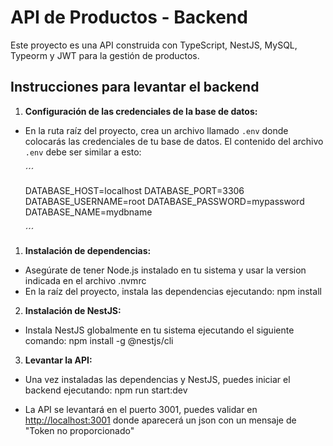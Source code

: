 # API de Productos - Backend

Este proyecto es una API construida con TypeScript, NestJS, MySQL, Typeorm y JWT para la gestión de productos.

## Instrucciones para levantar el backend

1. **Configuración de las credenciales de la base de datos:**
- En la ruta raíz del proyecto, crea un archivo llamado `.env` donde colocarás las credenciales de tu base de datos. El contenido del archivo `.env` debe ser similar a esto:

    ´´´

    DATABASE_HOST=localhost
    DATABASE_PORT=3306
    DATABASE_USERNAME=root
    DATABASE_PASSWORD=mypassword
    DATABASE_NAME=mydbname

    ´´´

1. **Instalación de dependencias:**
- Asegúrate de tener Node.js instalado en tu sistema y usar la version indicada en el archivo .nvmrc
- En la raíz del proyecto, instala las dependencias ejecutando: npm install



2. **Instalación de NestJS:**
- Instala NestJS globalmente en tu sistema ejecutando el siguiente comando: npm install -g @nestjs/cli



3. **Levantar la API:**
- Una vez instaladas las dependencias y NestJS, puedes iniciar el backend ejecutando: npm run start:dev

- La API se levantará en el puerto 3001, puedes validar en [http://localhost:3001](http://localhost:3001) donde aparecerá un json con un mensaje de "Token no proporcionado"
